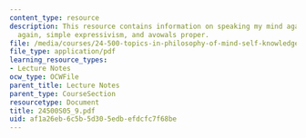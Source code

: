 ```yaml
---
content_type: resource
description: This resource contains information on speaking my mind again, avowals
  again, simple expressivism, and avowals proper.
file: /media/courses/24-500-topics-in-philosophy-of-mind-self-knowledge-spring-2005/af1a26eb6c5b5d305edbefdcfc7f68be_24500S05_9.pdf
file_type: application/pdf
learning_resource_types:
- Lecture Notes
ocw_type: OCWFile
parent_title: Lecture Notes
parent_type: CourseSection
resourcetype: Document
title: 24500S05_9.pdf
uid: af1a26eb-6c5b-5d30-5edb-efdcfc7f68be
---
```

